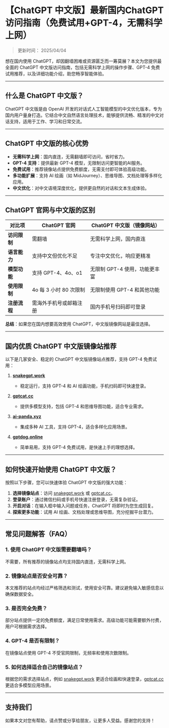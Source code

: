 # 【ChatGPT 中文版】最新国内ChatGPT访问指南（免费试用+GPT-4，无需科学上网）

>更新时间： 2025/04/04

想在国内使用 ChatGPT，却因翻墙困难或资源匮乏而一筹莫展？本文为您提供最全面的 ChatGPT 中文版访问指南，包括无需科学上网的操作步骤、GPT-4 免费试用推荐，以及详细功能介绍，助您畅享智能体验。

---

## 什么是 ChatGPT 中文版？

ChatGPT 中文版是由 OpenAI 开发的对话式人工智能模型的中文优化版本，专为国内用户量身打造。它结合中文自然语言处理技术，能够提供流畅、精准的中文对话支持，适用于工作、学习和日常交流。

---

## ChatGPT 中文版的核心优势

- **无需科学上网**：国内直连，无需翻墙即可访问，省时省力。  
- **GPT-4 支持**：提供最新 GPT-4 模型，无限制访问更智能的AI服务。  
- **免费试用**：推荐镜像站点提供免费额度，无需支付即可体验高级功能。  
- **多功能扩展**：支持 AI 绘画（如 MidJourney）、思维导图、文档处理等多样化应用。  
- **中文优化**：对中文语境深度优化，提供更自然的对话和文本生成体验。

---

## ChatGPT 官网与中文版的区别

| 对比项              | ChatGPT 官网             | ChatGPT 中文版（镜像网站）       |
|---------------------|-------------------------|----------------------------------|
| **访问限制**        | 需翻墙                  | 无需科学上网，国内直连           |
| **语言能力**        | 支持中文但优化不足       | 专注中文优化，响应更精准         |
| **模型功能**        | 支持 GPT-4、4o、o1      | 无限制 GPT-4 使用，功能更丰富    |
| **使用限制**        | 4o 每 3 小时 80 次限制   | 无限制使用 GPT-4 和其他功能      |
| **注册流程**        | 需海外手机号或邮箱注册   | 国内手机号扫码即可登录           |

**总结**：如果您在国内想要高效使用 ChatGPT，中文版镜像网站是最佳选择。

---

## 国内优质 ChatGPT 中文版镜像站推荐

以下是几家安全、稳定的 ChatGPT 中文版镜像站点推荐，支持 GPT-4 免费试用：  

1. [**snakegpt.work**](https://snakegpt.work)  
   - 稳定运行，支持 GPT-4 和 AI 绘画功能，手机扫码即可快速登录。  

2. [**gptcat.cc**](https://gptcat.cc/)  
   - 提供多模型支持，包括 GPT-4 和思维导图功能，适合专业需求。  

3. [**ai-panda.xyz**](https://ai-panda.xyz/login?invite_code=34137c47)  
   - 集成多种 AI 工具，支持 GPT-4，适合多样化应用场景。  

4. [**gptdog.online**](http://gptdog.online/)  
   - 简单易用，支持 GPT-4 免费试用，是快速上手的理想选择。  

---

## 如何快速开始使用 ChatGPT 中文版？

按照以下步骤，您可以快速体验 ChatGPT 中文版的强大功能：  

1. **选择镜像站点**：访问 [snakegpt.work](https://snakegpt.work) 或 [gptcat.cc](https://gptcat.cc/)。  
2. **登录账户**：通过微信扫码或手机号快速注册登录，无需复杂验证。  
3. **开启对话**：在输入框中输入问题或任务，ChatGPT 将即时为您生成回复。  
4. **探索更多功能**：试用 AI 绘画、文档处理或思维导图，充分挖掘平台潜力。  

---

## 常见问题解答（FAQ）

### 1. 使用 ChatGPT 中文版需要翻墙吗？  
不需要，所有推荐的镜像站点均支持国内直连，无需科学上网。  

### 2. 镜像站点是否安全可靠？  
本文推荐的站点均经过严格筛选和测试，使用安全可靠。建议避免输入敏感信息以确保数据安全。  

### 3. 是否完全免费？  
部分站点提供一定的免费额度，满足日常使用需求。高级功能可能需要额外付费，用户可根据需求选择。  

### 4. GPT-4 是否有限制？  
在镜像站点使用 GPT-4 不受官网限制，无频率和使用次数限制。  

### 5. 如何选择适合自己的镜像站点？  
根据您的需求选择站点，例如 [snakegpt.work](https://snakegpt.work) 更适合绘画和快速登录，[gptcat.cc](https://gptcat.cc/) 更适合多模型应用场景。  

---

## 支持我们

如果本文对您有帮助，请点赞或分享给朋友，让更多人受益。感谢您的支持！  
                                                                                                                                                                                                           
                                                                                 
